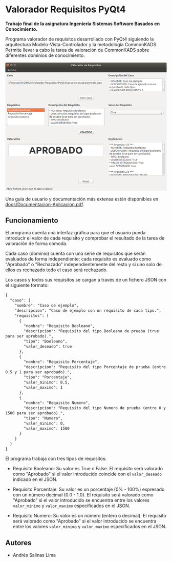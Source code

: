 # Valorador Requisitos PyQt4

**Trabajo final de la asignatura Ingeniería Sistemas Software Basados en Conocimiento.**

Programa valorador de requisitos desarrollado con PyQt4 siguiendo la arquitectura Modelo-Vista-Controlador y la metodología CommonKADS. Permite llevar a cabo la tarea de valoración de CommonKADS sobre diferentes dominios de conocimiento.

![Imagen de la ventana principal del programa](docs/images/mainWindow.png)

Una guía de usuario y documentación más extensa están disponibles en [docs/Documentacion-Aplicacion.pdf](https://github.com/AndresSalinas97/Valorador-Requisitos-PyQt4/blob/master/docs/Documentacion-Aplicacion.pdf).

## Funcionamiento

El programa cuenta una interfaz gráfica para que el usuario pueda introducir el valor de cada requisito y comprobar el resultado de la tarea de valoración de forma cómoda.

Cada caso (dominio) cuenta con una serie de requisitos que serán evaluados de forma independiente: cada requisito es evaluado como "Aprobado" o "Rechazado" independientemente del resto y si uno solo de ellos es rechazado todo el caso será rechazado.

Los casos y todos sus requisitos se cargan a través de un fichero JSON con el siguiente formato:

```
{
  "caso": {
    "nombre": "Caso de ejemplo",
    "descripcion": "Caso de ejemplo con un requisito de cada tipo.",
    "requisitos": [
      {
        "nombre": "Requisito Booleano",
        "descripcion": "Requisito del tipo Booleano de prueba (true para ser aprobado).",
        "tipo": "Booleano",
        "valor_deseado": true
      },
      {
        "nombre": "Requisito Porcentaje",
        "descripcion": "Requisito del tipo Porcentaje de prueba (entre 0.5 y 1 para ser aprobado).",
        "tipo": "Porcentaje",
        "valor_minimo": 0.5,
        "valor_maximo": 1
      },
      {
        "nombre": "Requisito Numero",
        "descripcion": "Requisito del tipo Numero de prueba (entre 0 y 1500 para ser aprobado).",
        "tipo": "Numero",
        "valor_minimo": 0,
        "valor_maximo": 1500
      }
    ]
  }
}
```

El programa trabaja con tres tipos de requisitos:

- Requisito Booleano: Su valor es True o False. El requisito será valorado como "Aprobado" si el valor introducido coincide con el `valor_deseado` indicado en el JSON.

- Requisito Porcentaje: Su valor es un porcentaje (0% - 100%) expresado con un número decimal (0.0 - 1.0). El requisito será valorado como "Aprobado" si el valor introducido se encuentra entre los valores `valor_minimo` y `valor_maximo` especificados en el JSON.

- Requisito Numero: Su valor es un número (entero o decimal). El requisito será valorado como "Aprobado" si el valor introducido se encuentra entre los valores `valor_minimo` y `valor_maximo` especificados en el JSON.

## Autores

- Andrés Salinas Lima
